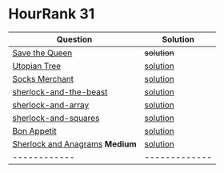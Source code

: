 # HourRank 31


Question | Solution
------------ | -------------
[Save the Queen](https://www.hackerrank.com/contests/hourrank-31/challenges/save-the-queen/problem)| ~~solution~~
[Utopian Tree](https://www.hackerrank.com/challenges/utopian-tree/problem) | [solution](https://github.com/thulasipavankumar/Hackerrank_solution_java/blob/master/UtopianTree.Java)
[Socks Merchant](https://www.hackerrank.com/challenges/sock-merchant/problem) | [solution](https://github.com/thulasipavankumar/Hackerrank_solution_java/blob/master/SocksMerchant.java)
[sherlock-and-the-beast](https://www.hackerrank.com/challenges/sherlock-and-the-beast/problem)  | [solution](https://github.com/thulasipavankumar/Hackerrank_solution_java/blob/master/sherlock-and-the-beast.java)
[sherlock-and-array](https://www.hackerrank.com/challenges/sherlock-and-array/problem)  |   [solution](https://github.com/thulasipavankumar/Hackerrank_solution_java/blob/master/Sherlock-and-Array.java)
[sherlock-and-squares](https://www.hackerrank.com/challenges/sherlock-and-squares/problem) | [solution](https://github.com/thulasipavankumar/Hackerrank_solution_java/blob/master/Sherlock-and-squares.java)
[Bon Appetit](https://www.hackerrank.com/challenges/bon-appetit/problem)|[solution](https://github.com/thulasipavankumar/Hackerrank_solution_java/blob/master/BonApp%C3%A9tit.java)
[Sherlock and Anagrams](https://www.hackerrank.com/challenges/sherlock-and-anagrams/problem) **Medium**|[solution](https://github.com/thulasipavankumar/Hackerrank_solution_java/blob/master/Sherlock_anagrams.java)
------------ | -------------



